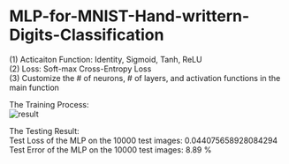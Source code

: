 # MLP-for-MNIST-Hand-writtern-Digits-Classification
(1) Acticaiton Function: Identity, Sigmoid, Tanh, ReLU  
(2) Loss: Soft-max Cross-Entropy Loss  
(3) Customize the # of neurons, # of layers, and activation functions in the main function   
  
The Training Process:   
![result](plos/training.png)  
  
The Testing Result:  
Test Loss of the MLP on the 10000 test images: 0.044075658928084294  
Test Error of the MLP on the 10000 test images: 8.89 %
